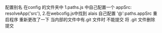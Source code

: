 
配置别名 在config 的文件夹中
1.paths.js 中自己配置一个  appSrc: resolveApp('src'),
2.在webcofig.js中找到 alais 自己配置 '@':paths.appSrc
重启程序
重新更改了一下
当内部的文件中有.git 文件时 不能提交 将 .git 文件删除 提交